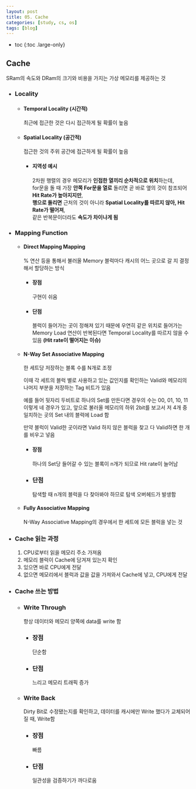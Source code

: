 ```yaml
---
layout: post
title: 05. Cache
categories: [study, cs, os]
tags: [blog]
---
```


- toc
{:toc .large-only}

## Cache

SRam의 속도와 DRam의 크기와 비용을 가지는 가상 메모리를 제공하는 것

- ### Locality

    - #### Temporal Locality (시간적)
      최근에 접근한 것은 다시 접근하게 될 확률이 높음
    - #### Spatial Locality (공간적)
      접근한 것의 주위 공간에 접근하게 될 확률이 높음
    
      - #### 지역성 예시
        2차원 행렬의 경우 메모리가 **인접한 열끼리 순차적으로 위치**하는데,     
        for문을 돌 때 가장 **안쪽 For문을 열로** 돌리면 곧 바로 옆의 것이 참조되어 **Hit Rate가 높아지지만**,     
        **행으로 돌리면** 근처의 것이 아니라 **Spatial Locality를 따르지 않아, Hit Rate가 떨어져**,     
        같은 반복문이더라도 **속도가 차이나게 됨**

- ### Mapping Function

  - #### Direct Mapping Mapping
    % 연산 등을 통해서 불러올 Memory 블럭마다 캐시의 어느 곳으로 갈 지 결정해서 할당하는 방식
    - #### 장점
      구현이 쉬움
    - #### 단점
      블럭이 들어가는 곳이 정해져 있기 때문에 우연히 같은 위치로 들어가는 Memory Load 연산이 반복된다면 Temporal Locality를 따르지 않을 수 있음 **(Hit rate이 떨어지는 이슈)**
  - #### N-Way Set Associative Mapping

    한 세트당 저장하는 블록 수를 N개로 조정

    이때 각 세트의 블럭 별로 사용하고 있는 값인지를 확인하는 Valid와 메모리의 나머지 부분을 저장하는 Tag 비트가 있음

    예를 들어 뒷자리 두비트로 하나의 Set를 만든다면 경우의 수는 00, 01, 10, 11 이렇게 네 경우가 있고, 앞으로 불러올 메모리의 하위 2bit를 보고서 저 4개 중 일치하는 곳의 Set 내의 블럭에 Load 함

    만약 블럭이 Valid한 곳이라면 Valid 하지 않은 블럭을 찾고 다 Valid하면 한 개를 비우고 넣음

    - #### 장점
      하나의 Set당 들어갈 수 있는 블록이 n개가 되므로 Hit rate이 늘어남
    - ### 단점
      탐색할 때 n개의 블럭을 다 찾아봐야 하므로 탐색 오버헤드가 발생함

  - #### Fully Associative Mapping
    N-Way Associative Mapping의 경우에서 한 세트에 모든 블럭을 넣는 것

- ### Cache 읽는 과정

  1. CPU로부터 읽을 메모리 주소 가져옴
  2. 메모리 블럭이 Cache에 담겨져 있는지 확인
  3. 있으면 바로 CPU에게 전달
  4. 없으면 메모리에서 블럭과 값을 값을 가져와서 Cache에 넣고, CPU에게 전달

- ### Cache 쓰는 방법
  - ### Write Through
    항상 데이터와 메모리 양쪽에 data를 write 함
    - ### 장점
      단순함
    - ### 단점
      느리고 메모리 트래픽 증가
  - ### Write Back
    Dirty Bit로 수정됐는지를 확인하고, 데이터를 캐시에만 Write 했다가 교체되어질 때, Write함
    - ### 장점
      빠름
    - ### 단점
      일관성을 검증하기가 까다로움